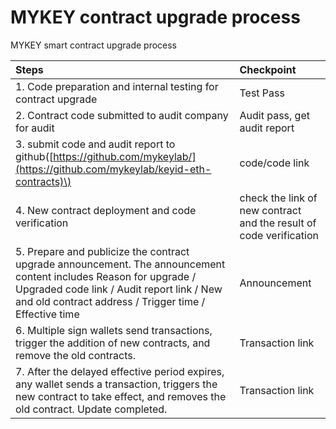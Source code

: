 # MYKEY contract upgrade process

MYKEY smart contract upgrade process

| Steps | Checkpoint |
| :--- | :--- |
| 1. Code preparation and internal testing for contract upgrade | Test Pass |
| 2. Contract code submitted to audit company for audit | Audit pass, get audit report |
| 3. submit code and audit report to github\([https://github.com/mykeylab/](https://github.com/mykeylab/keyid-eth-contracts)\) | code/code link |
| 4. New contract deployment and code verification | check the link of new contract and the result of code verification |
| 5. Prepare and publicize the contract upgrade announcement. The announcement content includes Reason for upgrade / Upgraded code link / Audit report link / New and old contract address / Trigger time / Effective time | Announcement |
| 6. Multiple sign wallets send transactions, trigger the addition of new contracts, and remove the old contracts. | Transaction link |
| 7. After the delayed effective period expires, any wallet sends a transaction, triggers the new contract to take effect, and removes the old contract.  Update completed. | Transaction link |

